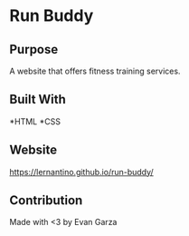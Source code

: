 # Run Buddy 

## Purpose 
A website that offers fitness training services.

## Built With 
*HTML
*CSS

## Website 
https://lernantino.github.io/run-buddy/

## Contribution 
Made with <3 by Evan Garza 
